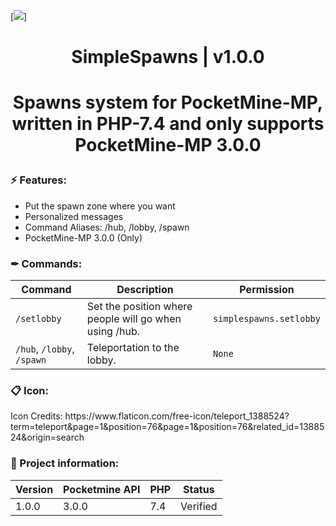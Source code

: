 [![](https://poggit.pmmp.io/shield.state/SimpleSpawns)]

<div align="center">
<h1>SimpleSpawns | v1.0.0<h1>
<p>Spawns system for PocketMine-MP, written in PHP-7.4 and only supports PocketMine-MP 3.0.0</p>
</div>

<h3>⚡ Features:</h3>
<ul>
<li>Put the spawn zone where you want</li>
<li>Personalized messages</li>
<li>Command Aliases: /hub, /lobby, /spawn</li>
<li>PocketMine-MP 3.0.0 (Only)</li>
</ul>

### ✒ Commands:
| Command | Description | Permission |
| --- | --- | --- |
| `/setlobby` | Set the position where people will go when using /hub. | `simplespawns.setlobby` |
| `/hub`, `/lobby`, `/spawn` | Teleportation to the lobby. | `None` |

<h3>📋 Icon:</h3>
<p>Icon Credits: https://www.flaticon.com/free-icon/teleport_1388524?term=teleport&page=1&position=76&page=1&position=76&related_id=1388524&origin=search</p>

### 📖 Project information:
| Version | Pocketmine API | PHP | Status |
|---|---|---|---|
| 1.0.0 | 3.0.0 | 7.4 | Verified |
